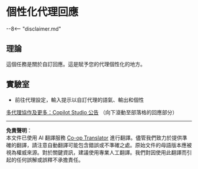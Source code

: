 <!--
CO_OP_TRANSLATOR_METADATA:
{
  "original_hash": "b636111bfbb119a16f9e7a1fd172c22c",
  "translation_date": "2025-10-22T18:48:10+00:00",
  "source_file": "docs/operative-preview/05-agent-responses/README.md",
  "language_code": "tw"
}
-->
# 個性化代理回應

--8<-- "disclaimer.md"

## 理論

這個任務是關於自訂回應。這是賦予您的代理個性化的地方。

## 實驗室

- 前往代理設定，輸入提示以自訂代理的語氣、輸出和個性

[多代理協作及更多：Copilot Studio 公告](https://www.microsoft.com/microsoft-copilot/blog/copilot-studio/multi-agent-orchestration-maker-controls-and-more-microsoft-copilot-studio-announcements-at-microsoft-build-2025/#copilot-studio-enhancements)
（向下滾動至部落格的回應部分）

---

**免責聲明**：  
本文件已使用 AI 翻譯服務 [Co-op Translator](https://github.com/Azure/co-op-translator) 進行翻譯。儘管我們致力於提供準確的翻譯，請注意自動翻譯可能包含錯誤或不準確之處。原始文件的母語版本應被視為權威來源。對於關鍵資訊，建議使用專業人工翻譯。我們對因使用此翻譯而引起的任何誤解或誤釋不承擔責任。